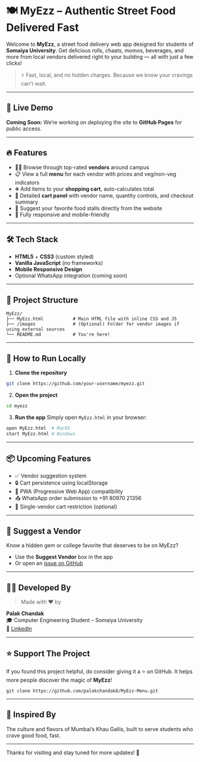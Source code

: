 # 🍽️ MyEzz – Authentic Street Food Delivered Fast

Welcome to **MyEzz**, a street food delivery web app designed for students of **Somaiya University**. Get delicious rolls, chaats, momos, beverages, and more from local vendors delivered right to your building — all with just a few clicks!

> ⚡ Fast, local, and no hidden charges. Because we know your cravings can't wait.

---

## 🚀 Live Demo
**Coming Soon:** We’re working on deploying the site to **GitHub Pages** for public access.

---

## 🔥 Features

- 🧑‍🍳 Browse through top-rated **vendors** around campus
- 📋 View a full **menu** for each vendor with prices and veg/non-veg indicators
- ➕ Add items to your **shopping cart**, auto-calculates total
- 🧾 Detailed **cart panel** with vendor name, quantity controls, and checkout summary
- 💬 Suggest your favorite food stalls directly from the website
- 📱 Fully responsive and mobile-friendly

---

## 🛠️ Tech Stack

- **HTML5** + **CSS3** (custom styled)
- **Vanilla JavaScript** (no frameworks)
- **Mobile Responsive Design**
- Optional WhatsApp integration (coming soon)

---

## 📁 Project Structure

```
MyEzz/
├── MyEzz.html           # Main HTML file with inline CSS and JS
├── /images              # (Optional) Folder for vendor images if using external sources
└── README.md            # You're here!
```

---

## 🧪 How to Run Locally

1. **Clone the repository**
```bash
git clone https://github.com/your-username/myezz.git
```

2. **Open the project**
```bash
cd myezz
```

3. **Run the app**
Simply open `MyEzz.html` in your browser:
```bash
open MyEzz.html  # MacOS
start MyEzz.html # Windows
```

---

## 📦 Upcoming Features

- ✅ Vendor suggestion system
- 🔒 Cart persistence using localStorage
- 📱 PWA (Progressive Web App) compatibility
- 📤 WhatsApp order submission to +91 80970 21356
- 🚫 Single-vendor cart restriction (optional)

---

## 📢 Suggest a Vendor
Know a hidden gem or college favorite that deserves to be on MyEzz?
- Use the **Suggest Vendor** box in the app
- Or open an [issue on GitHub](https://github.com/your-username/myezz/issues)

---

## 👨‍💻 Developed By

> Made with ❤️ by

**Palak Chandak**  
🎓 Computer Engineering Student – Somaiya University  
🔗 [LinkedIn](https://www.linkedin.com/in/palak-chandak-860b30303) 

---

## ⭐ Support The Project

If you found this project helpful, do consider giving it a ⭐ on GitHub. It helps more people discover the magic of **MyEzz**!

```
git clone https://github.com/palakchandak8/MyEzz-Menu.git
```

---

## 📍 Inspired By

The culture and flavors of Mumbai’s Khau Gallis, built to serve students who crave good food, fast.

---

Thanks for visiting and stay tuned for more updates! 🍜
